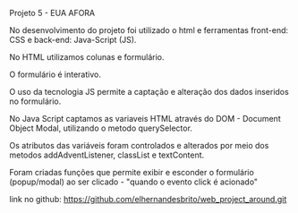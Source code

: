 Projeto 5 - EUA AFORA

No desenvolvimento do projeto foi utilizado o html e ferramentas front-end: CSS e back-end: Java-Script (JS).

No HTML utilizamos colunas e formulário.

O formulário é interativo.

O uso da tecnologia JS permite a captação e alteração dos dados inseridos no formulário.

No Java Script captamos as variaveis HTML através do DOM - Document Object Modal, utilizando o metodo querySelector.

Os atributos das variáveis foram controlados e alterados por meio dos metodos addAdventListener, classList e  textContent.

Foram criadas funções que permite exibir e esconder o formulário  (popup/modal) ao ser clicado - "quando o evento click é acionado"


link no github: https://github.com/elhernandesbrito/web_project_around.git



